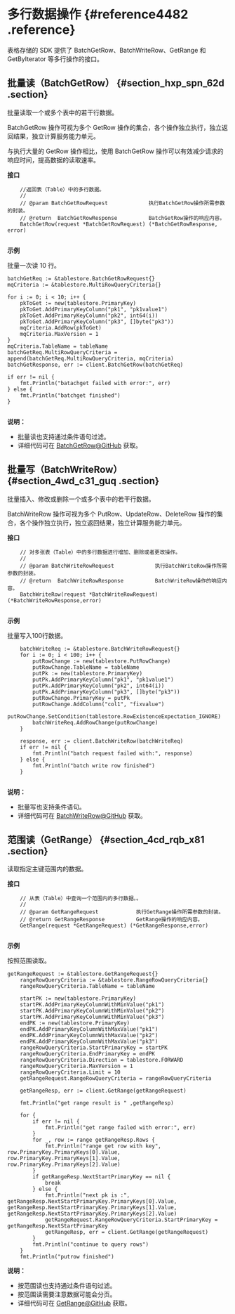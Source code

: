 # 多行数据操作 {#reference4482 .reference}

表格存储的 SDK 提供了 BatchGetRow、BatchWriteRow、GetRange 和 GetByIterator 等多行操作的接口。

## 批量读（BatchGetRow） {#section_hxp_spn_62d .section}

批量读取一个或多个表中的若干行数据。

BatchGetRow 操作可视为多个 GetRow 操作的集合，各个操作独立执行，独立返回结果，独立计算服务能力单元。

与执行大量的 GetRow 操作相比，使用 BatchGetRow 操作可以有效减少请求的响应时间，提高数据的读取速率。

**接口**

``` {#codeblock_6tj_8hn_48l .language-go}
    //返回表（Table）中的多行数据。
    //
    // @param BatchGetRowRequest             执行BatchGetRow操作所需参数的封装。
    // @return  BatchGetRowResponse          BatchGetRow操作的响应内容。
    BatchGetRow(request *BatchGetRowRequest) (*BatchGetRowResponse, error)
			
```

**示例**

批量一次读 10 行。

``` {#codeblock_0yz_zig_olv}
batchGetReq := &tablestore.BatchGetRowRequest{}
mqCriteria := &tablestore.MultiRowQueryCriteria{}

for i := 0; i < 10; i++ {
    pkToGet := new(tablestore.PrimaryKey)
    pkToGet.AddPrimaryKeyColumn("pk1", "pk1value1")
    pkToGet.AddPrimaryKeyColumn("pk2", int64(i))
    pkToGet.AddPrimaryKeyColumn("pk3", []byte("pk3"))
    mqCriteria.AddRow(pkToGet)
    mqCriteria.MaxVersion = 1
}
mqCriteria.TableName = tableName
batchGetReq.MultiRowQueryCriteria = append(batchGetReq.MultiRowQueryCriteria, mqCriteria)
batchGetResponse, err := client.BatchGetRow(batchGetReq)

if err != nil {
    fmt.Println("batachget failed with error:", err)
} else {
    fmt.Println("batchget finished")
}
			
```

**说明：** 

-   批量读也支持通过条件语句过滤。
-   详细代码可在 [BatchGetRow@GitHub](https://github.com/aliyun/aliyun-tablestore-go-sdk/blob/master/sample/MultipleRowOperation.go) 获取。

## 批量写（BatchWriteRow） {#section_4wd_c31_guq .section}

批量插入、修改或删除一个或多个表中的若干行数据。

BatchWriteRow 操作可视为多个 PutRow、UpdateRow、DeleteRow 操作的集合，各个操作独立执行，独立返回结果，独立计算服务能力单元。

**接口**

``` {#codeblock_hg7_di6_jls .language-go}
    // 对多张表（Table）中的多行数据进行增加、删除或者更改操作。
    //
    // @param BatchWriteRowRequest             执行BatchWriteRow操作所需参数的封装。
    // @return  BatchWriteRowResponse          BatchWriteRow操作的响应内容。
    BatchWriteRow(request *BatchWriteRowRequest) (*BatchWriteRowResponse,error)
			
```

**示例**

批量写入100行数据。

``` {#codeblock_lo4_yq8_x5w .language-go}
    batchWriteReq := &tablestore.BatchWriteRowRequest{}
    for i := 0; i < 100; i++ {
        putRowChange := new(tablestore.PutRowChange)
        putRowChange.TableName = tableName
        putPk := new(tablestore.PrimaryKey)
        putPk.AddPrimaryKeyColumn("pk1", "pk1value1")
        putPk.AddPrimaryKeyColumn("pk2", int64(i))
        putPk.AddPrimaryKeyColumn("pk3", []byte("pk3"))
        putRowChange.PrimaryKey = putPk
        putRowChange.AddColumn("col1", "fixvalue")
        putRowChange.SetCondition(tablestore.RowExistenceExpectation_IGNORE)
        batchWriteReq.AddRowChange(putRowChange)
    }

    response, err := client.BatchWriteRow(batchWriteReq)
    if err != nil {
        fmt.Println("batch request failed with:", response)
    } else {
        fmt.Println("batch write row finished")
    }
			
```

**说明：** 

-   批量写也支持条件语句。
-   详细代码可在 [BatchWriteRow@GitHub](https://github.com/aliyun/aliyun-tablestore-go-sdk/blob/master/sample/MultipleRowOperation.go) 获取。

## 范围读（GetRange） {#section_4cd_rqb_x81 .section}

读取指定主键范围内的数据。

 **接口** 

``` {#codeblock_abo_9kj_m9s .language-go}
    // 从表（Table）中查询一个范围内的多行数据。。
    //
    // @param GetRangeRequest            执行GetRange操作所需参数的封装。
    // @return GetRangeResponse          GetRange操作的响应内容。
    GetRange(request *GetRangeRequest) (*GetRangeResponse,error)
			
```

 **示例** 

按照范围读取。

``` {#codeblock_xlp_gzh_9w0 .language-go}
getRangeRequest := &tablestore.GetRangeRequest{}
    rangeRowQueryCriteria := &tablestore.RangeRowQueryCriteria{}
    rangeRowQueryCriteria.TableName = tableName

    startPK := new(tablestore.PrimaryKey)
    startPK.AddPrimaryKeyColumnWithMinValue("pk1")
    startPK.AddPrimaryKeyColumnWithMinValue("pk2")
    startPK.AddPrimaryKeyColumnWithMinValue("pk3")
    endPK := new(tablestore.PrimaryKey)
    endPK.AddPrimaryKeyColumnWithMaxValue("pk1")
    endPK.AddPrimaryKeyColumnWithMaxValue("pk2")
    endPK.AddPrimaryKeyColumnWithMaxValue("pk3")
    rangeRowQueryCriteria.StartPrimaryKey = startPK
    rangeRowQueryCriteria.EndPrimaryKey = endPK
    rangeRowQueryCriteria.Direction = tablestore.FORWARD
    rangeRowQueryCriteria.MaxVersion = 1
    rangeRowQueryCriteria.Limit = 10
    getRangeRequest.RangeRowQueryCriteria = rangeRowQueryCriteria

    getRangeResp, err := client.GetRange(getRangeRequest)

    fmt.Println("get range result is " ,getRangeResp)

    for {
		if err != nil {
			fmt.Println("get range failed with error:", err)
		}
		for _, row := range getRangeResp.Rows {
			fmt.Println("range get row with key", row.PrimaryKey.PrimaryKeys[0].Value, row.PrimaryKey.PrimaryKeys[1].Value, row.PrimaryKey.PrimaryKeys[2].Value)
		}
		if getRangeResp.NextStartPrimaryKey == nil {
			break
		} else {
			fmt.Println("next pk is :", getRangeResp.NextStartPrimaryKey.PrimaryKeys[0].Value, getRangeResp.NextStartPrimaryKey.PrimaryKeys[1].Value, getRangeResp.NextStartPrimaryKey.PrimaryKeys[2].Value)
			getRangeRequest.RangeRowQueryCriteria.StartPrimaryKey = getRangeResp.NextStartPrimaryKey
			getRangeResp, err = client.GetRange(getRangeRequest)
		}
		fmt.Println("continue to query rows")
	}
	fmt.Println("putrow finished")
```

**说明：** 

-   按范围读也支持通过条件语句过滤。
-   按范围读需要注意数据可能会分页。
-   详细代码可在 [GetRange@GitHub](https://github.com/aliyun/aliyun-tablestore-go-sdk/blob/master/sample/MultipleRowOperation.go) 获取。

